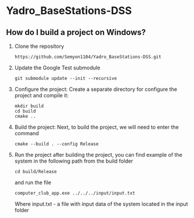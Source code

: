 # Yadro_BaseStations-DSS

## How do I build a project on Windows?

1. Clone the repository
   ```
   https://github.com/Semyon1104/Yadro_BaseStations-DSS.git
   ```
2. Update the Google Test submodule
   ```
   git submodule update --init --recursive
   ```
3. Configure the project: Create a separate directory for configure the project and compile it:
   ```
   mkdir build
   cd build
   cmake ..
   ```
4. Build the project: Next, to build the project, we will need to enter the command
   ```
   cmake --build . --config Release
   ```
5. Run the project after building the project, you can find example of the system in the following path from the build folder
   ```
   cd build/Release
   ```
   and run the file
   ```
   computer_club_app.exe ../../../input/input.txt
   ```
   Where input.txt - a file with input data of the system located in the input folder
